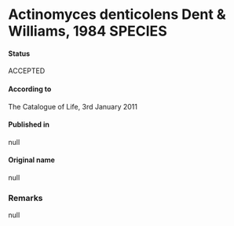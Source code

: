 # Actinomyces denticolens Dent & Williams, 1984 SPECIES

#### Status
ACCEPTED

#### According to
The Catalogue of Life, 3rd January 2011

#### Published in
null

#### Original name
null

### Remarks
null